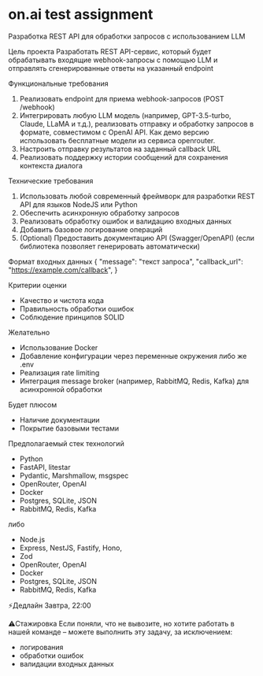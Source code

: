 # on.ai test assignment

Разработка REST API для обработки запросов с использованием LLM


Цель проекта
Разработать REST API-сервис, который будет обрабатывать входящие webhook-запросы с помощью LLM и отправлять сгенерированные ответы на указанный endpoint


Функциональные требования
1. Реализовать endpoint для приема webhook-запросов (POST /webhook)
2. Интегрировать любую LLM модель (например, GPT-3.5-turbo, Claude, LLaMA и т.д.), реализовать отправку и обработку запросов в формате, совместимом с OpenAI API. Как демо версию использовать бесплатные модели из сервиса openrouter.
3. Настроить отправку результатов на заданный callback URL
4. Реализовать поддержку истории сообщений для сохранения контекста диалога


Технические требования
1. Использовать любой современный фреймворк для разработки REST API для языков NodeJS или Python
2. Обеспечить асинхронную обработку запросов
3. Реализовать обработку ошибок и валидацию входных данных
4. Добавить базовое логирование операций
5. (Optional) Предоставить документацию API (Swagger/OpenAPI) (если библиотека позволяет генерировать автоматически)


Формат входных данных
{
    "message": "текст запроса",
    "callback_url": "https://example.com/callback",
}


Критерии оценки
- Качество и чистота кода
- Правильность обработки ошибок
- Соблюдение принципов SOLID

Желательно
- Использование Docker
- Добавление конфигурации через переменные окружения либо же .env
- Реализация rate limiting
- Интеграция message broker (например, RabbitMQ, Redis, Kafka) для асинхронной обработки

Будет плюсом
- Наличие документации
- Покрытие базовыми тестами

Предполагаемый стек технологий
- Python
- FastAPI, litestar
- Pydantic, Marshmallow, msgspec
- OpenRouter, OpenAI
- Docker
- Postgres, SQLite, JSON
- RabbitMQ, Redis, Kafka

либо
- Node.js
- Express, NestJS, Fastify, Hono, 
- Zod
- OpenRouter, OpenAI
- Docker
- Postgres, SQLite, JSON
- RabbitMQ, Redis, Kafka


⚡️Дедлайн
Завтра, 22:00


⚠️Стажировка
Если поняли, что не вывозите, но хотите работать в нашей команде – можете выполнить эту задачу, за исключением:
- логирования
- обработки ошибок
- валидации входных данных
